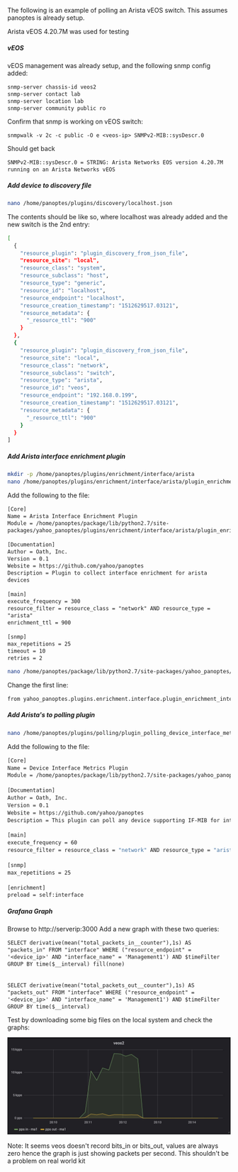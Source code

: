 The following is an example of polling an Arista vEOS switch.
This assumes panoptes is already setup.

Arista vEOS 4.20.7M was used for testing
 

##### vEOS

vEOS management was already setup, and the following snmp config added:

```
snmp-server chassis-id veos2
snmp-server contact lab
snmp-server location lab
snmp-server community public ro
```

Confirm that snmp is working on vEOS switch:

```
snmpwalk -v 2c -c public -O e <veos-ip> SNMPv2-MIB::sysDescr.0
```

Should get back

```
SNMPv2-MIB::sysDescr.0 = STRING: Arista Networks EOS version 4.20.7M running on an Arista Networks vEOS
```


##### Add device to discovery file

```bash
nano /home/panoptes/plugins/discovery/localhost.json
```

The contents should be like so, where localhost was already added and the new switch is the 2nd entry:

```bash
[
  {
    "resource_plugin": "plugin_discovery_from_json_file",
    "resource_site": "local",
    "resource_class": "system",
    "resource_subclass": "host",
    "resource_type": "generic",
    "resource_id": "localhost",
    "resource_endpoint": "localhost",
    "resource_creation_timestamp": "1512629517.03121",
    "resource_metadata": {
      "_resource_ttl": "900"
    }
  },
  {
    "resource_plugin": "plugin_discovery_from_json_file",
    "resource_site": "local",
    "resource_class": "network",
    "resource_subclass": "switch",
    "resource_type": "arista",
    "resource_id": "veos",
    "resource_endpoint": "192.168.0.199",
    "resource_creation_timestamp": "1512629517.03121",
    "resource_metadata": {
      "_resource_ttl": "900"
    }
  }
]
```

##### Add Arista interface enrichment plugin

```bash
mkdir -p /home/panoptes/plugins/enrichment/interface/arista
nano /home/panoptes/plugins/enrichment/interface/arista/plugin_enrichment_interface_arista.panoptes-plugin
```

Add the following to the file:

```
[Core]
Name = Arista Interface Enrichment Plugin
Module = /home/panoptes/package/lib/python2.7/site-packages/yahoo_panoptes/plugins/enrichment/interface/arista/plugin_enrichment_interface_arista.py

[Documentation]
Author = Oath, Inc.
Version = 0.1
Website = https://github.com/yahoo/panoptes
Description = Plugin to collect interface enrichment for arista devices

[main]
execute_frequency = 300
resource_filter = resource_class = "network" AND resource_type = "arista"
enrichment_ttl = 900

[snmp]
max_repetitions = 25
timeout = 10
retries = 2
```

```bash
nano /home/panoptes/package/lib/python2.7/site-packages/yahoo_panoptes/plugins/enrichment/interface/arista/plugin_enrichment_interface_arista.py
```

Change the first line:

```bash
from yahoo_panoptes.plugins.enrichment.interface.plugin_enrichment_interface import PluginEnrichmentInterface
```

##### Add Arista's to polling plugin


```bash
nano /home/panoptes/plugins/polling/plugin_polling_device_interface_metrics_arista.panoptes-plugin
```

Add the following to the file:

```bash
[Core]
Name = Device Interface Metrics Plugin
Module = /home/panoptes/package/lib/python2.7/site-packages/yahoo_panoptes/plugins/polling/interface/plugin_polling_device_interface_metrics.py

[Documentation]
Author = Oath, Inc.
Version = 0.1
Website = https://github.com/yahoo/panoptes
Description = This plugin can poll any device supporting IF-MIB for interface metrics.

[main]
execute_frequency = 60
resource_filter = resource_class = "network" AND resource_type = "arista"

[snmp]
max_repetitions = 25

[enrichment]
preload = self:interface
```



##### Grafana Graph

Browse to http://serverip:3000
Add a new graph with these two queries:

```
SELECT derivative(mean("total_packets_in__counter"),1s) AS "packets_in" FROM "interface" WHERE ("resource_endpoint" = '<device_ip>' AND "interface_name" = 'Management1') AND $timeFilter GROUP BY time($__interval) fill(none)


SELECT derivative(mean("total_packets_out__counter"),1s) AS "packets_out" FROM "interface" WHERE ("resource_endpoint" = '<device_ip>' AND "interface_name" = 'Management1') AND $timeFilter GROUP BY time($__interval) 
```

Test by downloading some big files on the local system and check the graphs:

<img src="arista_pps.JPG" alt="hi" class="inline"/>

Note: It seems veos doesn't record bits_in or bits_out, values are always zero hence the graph is just showing packets per second. This shouldn't be a problem on real world kit
